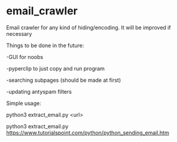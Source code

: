 # email_crawler
Email crawler for any kind of hiding/encoding. It will be improved if necessary

Things to be done in the future:

-GUI for noobs

-pyperclip to just copy and run program

-searching subpages (should be made at first)

-updating antyspam filters



Simple usage:

python3 extract_email.py \<url\>

python3 extract_email.py https://www.tutorialspoint.com/python/python_sending_email.htm

